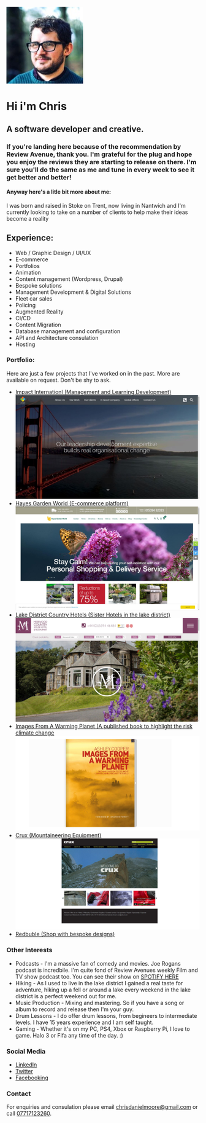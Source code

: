 ![Image of Me](https://raw.githubusercontent.com/cwiggo/nebule/master/portfolio/me.jpg)

# Hi i'm Chris
## A software developer and creative. 

### If you're landing here because of the recommendation by Review Avenue, thank you. I'm grateful for the plug and hope you enjoy the reviews they are starting to release on there. I'm sure you'll do the same as me and tune in every week to see it get better and better! 

#### Anyway here's a litle bit more about me: 

I was born and raised in Stoke on Trent, now living in Nantwich and I'm currently looking to take on a number of clients to help make their ideas become a reality

## Experience:

* Web / Graphic Design / UI/UX
* E-commerce
* Portfolios
* Animation
* Content management (Wordpress, Drupal)
* Bespoke solutions
* Management Development & Digital Solutions
* Fleet car sales
* Policing
* Augmented Reality
* CI/CD
* Content Migration
* Database management and configuration
* API and Architecture consulation
* Hosting

### Portfolio:

Here are just a few projects that I've worked on in the past. More are available on request. Don't be shy to ask.

* [Impact Internationl (Management and Learning Development)](https://www.impactinternational.com/)
![Image of Impact Internation](https://raw.githubusercontent.com/cwiggo/nebule/master/portfolio/impact.JPG)
* [Hayes Garden World (E-commerce platform)](https://www.hayesgardenworld.co.uk/)
![Image of Hayes Garden World](https://raw.githubusercontent.com/cwiggo/nebule/master/portfolio/hayes.JPG)
* [Lake District Country Hotels (Sister Hotels in the lake district)](https://www.lakedistrictcountryhotels.co.uk/)
![Image of Published Book](https://raw.githubusercontent.com/cwiggo/nebule/master/portfolio/lakes.JPG)
* [Images From A Warming Planet (A published book to highlight the risk climate change](https://www.imagesfromawarmingplanet.net/)
![Image of Published Book](https://raw.githubusercontent.com/cwiggo/nebule/master/portfolio/imagesfrom.JPG)
* [Crux (Mountaineering Equipment)](https://www.crux.uk.com/)
![Image of Crux](https://raw.githubusercontent.com/cwiggo/nebule/master/portfolio/crux.JPG)
* [Redbuble (Shop with bespoke designs)](https://www.redbubble.com/people/cwiggo/shop)

### Other Interests

* Podcasts - I'm a massive fan of comedy and movies. Joe Rogans podcast is incredbile. I'm quite fond of Review Avenues weekly Film and TV show podcast too. You can see their show on [SPOTIFY HERE](https://open.spotify.com/show/4aeIPLI2P3aN5GHV6QMJfx?si=bv3NAny9TpGsOgpetbMGLw)
* Hiking - As I used to live in the lake district I gained a real taste for adventure, hiking up a fell or around a lake every weekend in the lake district is a perfect weekend out for me.
* Music Production - Mixing and mastering. So if you have a song or album to record and release then I'm your guy.
* Drum Lessons - I do offer drum lessons, from begineers to intermediate levels. I have 15 years experience and I am self taught.
* Gaming - Whether it's on my PC, PS4, Xbox or Raspberry Pi, I love to game. Halo 3 or Fifa any time of the day. :)

### Social Media

* [LinkedIn](https://www.linkedin.com/in/cwiggo/)
* [Twitter](https://twitter.com/cwiggo)
* [Facebooking](https://www.facebook.com/ChrisCogger)

### Contact

For enquiries and consulation please email [chrisdanielmoore@gmail.com](mailto:chrisdanielmoore@gmail.com) or call [07717123260](tel:07717123260).
